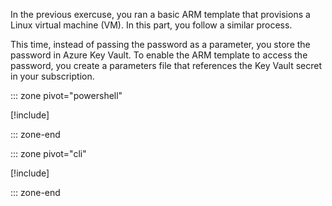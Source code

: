 In the previous exercuse, you ran a basic ARM template that provisions a Linux virtual machine (VM). In this part, you follow a similar process.

This time, instead of passing the password as a parameter, you store the password in Azure Key Vault. To enable the ARM template to access the password, you create a parameters file that references the Key Vault secret in your subscription.

::: zone pivot="powershell"

[!include[](./powershell/5-exercise-secure-parameters-powershell.md)]

::: zone-end

::: zone pivot="cli"

[!include[](./azcli/5-exercise-secure-parameters-azcli.md)]

::: zone-end
